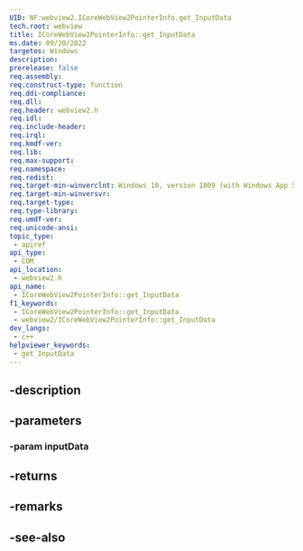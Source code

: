 ```yaml
---
UID: NF:webview2.ICoreWebView2PointerInfo.get_InputData
tech.root: webview
title: ICoreWebView2PointerInfo::get_InputData
ms.date: 09/20/2022
targetos: Windows
description: 
prerelease: false
req.assembly: 
req.construct-type: function
req.ddi-compliance: 
req.dll: 
req.header: webview2.h
req.idl: 
req.include-header: 
req.irql: 
req.kmdf-ver: 
req.lib: 
req.max-support: 
req.namespace: 
req.redist: 
req.target-min-winverclnt: Windows 10, version 1809 (with Windows App SDK 1.1 or later)
req.target-min-winversvr: 
req.target-type: 
req.type-library: 
req.umdf-ver: 
req.unicode-ansi: 
topic_type:
 - apiref
api_type:
 - COM
api_location:
 - webview2.h
api_name:
 - ICoreWebView2PointerInfo::get_InputData
f1_keywords:
 - ICoreWebView2PointerInfo::get_InputData
 - webview2/ICoreWebView2PointerInfo::get_InputData
dev_langs:
 - c++
helpviewer_keywords:
 - get_InputData
---
```


## -description

## -parameters

### -param inputData

## -returns

## -remarks

## -see-also

